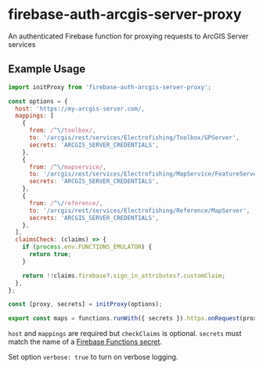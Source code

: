 # firebase-auth-arcgis-server-proxy

An authenticated Firebase function for proxying requests to ArcGIS Server services

## Example Usage

```js
import initProxy from 'firebase-auth-arcgis-server-proxy';

const options = {
  host: 'https://my-arcgis-server.com/,
  mappings: [
    {
      from: /^\/toolbox/,
      to: '/arcgis/rest/services/Electrofishing/Toolbox/GPServer',
      secrets: 'ARCGIS_SERVER_CREDENTIALS',
    },
    {
      from: /^\/mapservice/,
      to: '/arcgis/rest/services/Electrofishing/MapService/FeatureServer',
      secrets: 'ARCGIS_SERVER_CREDENTIALS',
    },
    {
      from: /^\/reference/,
      to: '/arcgis/rest/services/Electrofishing/Reference/MapServer',
      secrets: 'ARCGIS_SERVER_CREDENTIALS',
    },
  ],
  claimsCheck: (claims) => {
    if (process.env.FUNCTIONS_EMULATOR) {
      return true;
    }

    return !!claims.firebase?.sign_in_attributes?.customClaim;
  },
};

const [proxy, secrets] = initProxy(options);

export const maps = functions.runWith({ secrets }).https.onRequest(proxy);
```

`host` and `mappings` are required but `checkClaims` is optional. `secrets` must match the name of a [Firebase Functions secret](https://firebase.google.com/docs/functions/config-env#create-secret).

Set option `verbose: true` to turn on verbose logging.
